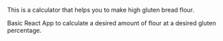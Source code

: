 This is a calculator that helps you to make high gluten bread flour.

Basic React App to calculate a desired amount of flour at a desired gluten percentage.
